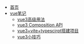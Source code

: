 * [首页](/README)    <!-- 对应 README.md -->
* [vue笔记](vue.md) <!-- 对应 vue/vite.md -->
	- [vue3高级用法](articles/vue/vue高级用法)
	- [vue3 Composition API](/articles/vue/vue3CompositionAPI)
	- [vue3+vite+typescirpt搭建项目](/articles/vue/vue3ViteTypescript)
	- [vue3小技巧](/articles/vue/vue3小技巧)
